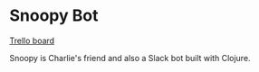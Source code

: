 # Snoopy Bot

[Trello board](https://trello.com/b/459gZrrf/snoopy-bot)

Snoopy is Charlie's friend and also a Slack bot built with Clojure.
